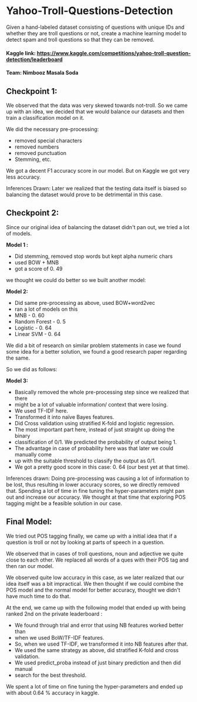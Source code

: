 # Yahoo-Troll-Questions-Detection
 Given a hand-labeled dataset consisting of questions with unique IDs and whether they are troll questions or not, create a machine learning model to detect spam and troll questions so that they can be removed.

#### Kaggle link: https://www.kaggle.com/competitions/yahoo-troll-question-detection/leaderboard
#### Team: Nimbooz Masala Soda
## Checkpoint 1:

We observed that the data was very skewed towards not-troll. So we came up with an idea,
we decided that we would balance our datasets and then train a classification model on it.

We did the necessary pre-processing:


- removed special characters
- removed numbers
- removed punctuation
- Stemming, etc.

We got a decent F1 accuracy score in our model. But on Kaggle we got very less accuracy.

Inferences Drawn: Later we realized that the testing data itself is biased so balancing the
dataset would prove to be detrimental in this case.

## Checkpoint 2:

Since our original idea of balancing the dataset didn't pan out, we tried a lot of models.

**Model 1 :**


- Did stemming, removed stop words but kept alpha numeric chars
- used BOW + MNB
- got a score of 0. 49

we thought we could do better so we built another model:


**Model 2:**


- Did same pre-processing as above, used BOW+word2vec
- ran a lot of models on this
- MNB - 0. 60
- Random Forest - 0. 5
- Logistic - 0. 64
- Linear SVM - 0. 64

We did a bit of research on similar problem statements in case we found some idea for a
better solution, we found a good research paper regarding the same.

So we did as follows:

**Model 3:**


- Basically removed the whole pre-processing step since we realized that there
- might be a lot of valuable information/ context that were losing.
- We used TF-IDF here.
- Transformed it into naïve Bayes features.
- Did Cross validation using stratified K-fold and logistic regression.
- The most important part here, instead of just straight up doing the binary
- classification of 0/1. We predicted the probability of output being 1.
- The advantage in case of probability here was that later we could manually come
- up with the suitable threshold to classify the output as 0/1.
- We got a pretty good score in this case: 0. 64 (our best yet at that time).

Inferences drawn: Doing pre-processing was causing a lot of information to be lost, thus
resulting in lower accuracy scores, so we directly removed that. Spending a lot of time in
fine tuning the hyper-parameters might pan out and increase our accuracy. We thought at
that time that exploring POS tagging might be a feasible solution in our case.

## Final Model:

We tried out POS tagging finally, we came up with a initial idea that if a question is troll
or not by looking at parts of speech in a question.

We observed that in cases of troll questions, noun and adjective we quite close to each
other. We replaced all words of a ques with their POS tag and then ran our model.


We observed quite low accuracy in this case, as we later realized that our idea itself was a
bit impractical. We then thought if we could combine the POS model and the normal
model for better accuracy, thought we didn't have much time to do that.

At the end, we came up with the following model that ended up with being ranked 2nd on
the private leaderboard :


- We found through trial and error that using NB features worked better than
- when we used BoW/TF-IDF features.
- So, when we used TF-IDF, we transformed it into NB features after that.
- We used the same strategy as above, did stratified K-fold and cross validation.
- We used predict_proba instead of just binary prediction and then did manual
- search for the best threshold.

We spent a lot of time on fine tuning the hyper-parameters and ended up with about 0.64
% accuracy in kaggle.




